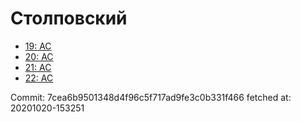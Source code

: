 # Столповский
- [19: AC](19.md)
- [20: AC](20.md)
- [21: AC](21.md)
- [22: AC](22.md)

Commit: 7cea6b9501348d4f96c5f717ad9fe3c0b331f466
 fetched at: 20201020-153251
